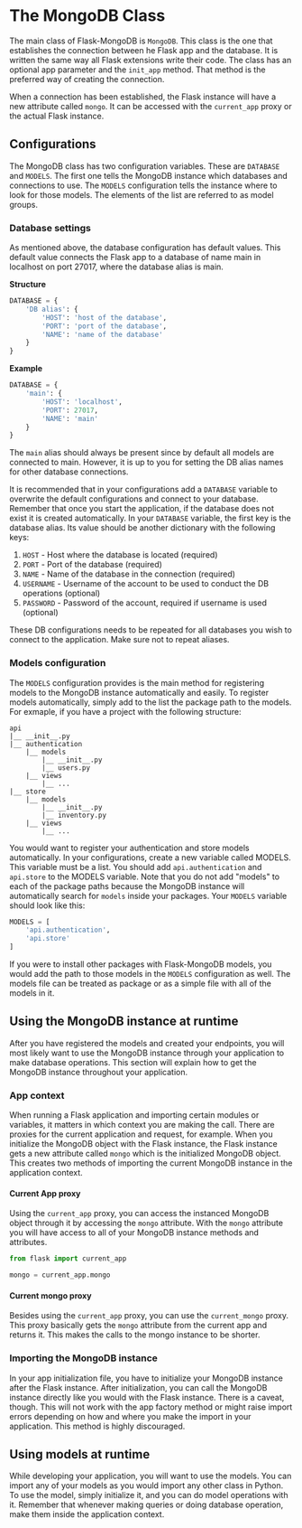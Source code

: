 # The MongoDB Class

The main class of Flask-MongoDB is `MongoDB`. This class is the one that establishes the connection between he Flask app and the database. It is written the same way all Flask extensions write their code. The class has an optional app parameter and the `init_app` method. That method is the preferred way of creating the connection.

When a connection has been established, the Flask instance will have a new attribute called `mongo`. It can be accessed with the `current_app` proxy or the actual Flask instance.

## Configurations

The MongoDB class has two configuration variables. These are `DATABASE` and `MODELS`. The first one tells the MongoDB instance which databases and connections to use. The `MODELS` configuration tells the instance where to look for those models. The elements of the list are referred to as model groups.

### Database settings

As mentioned above, the database configuration has default values. This default value connects the Flask app to a database of name main in localhost on port 27017, where the database alias is main.

**Structure**
```python
DATABASE = {
    'DB alias': {
        'HOST': 'host of the database',
        'PORT': 'port of the database',
        'NAME': 'name of the database'
    }
}
```

**Example**
```python
DATABASE = {
    'main': {
        'HOST': 'localhost',
        'PORT': 27017,
        'NAME': 'main'
    }
}
```

The `main` alias should always be present since by default all models are connected to main. However, it is up to you for setting the DB alias names for other database connections.

It is recommended that in your configurations add a `DATABASE` variable to overwrite the default configurations and connect to your database. Remember that once you start the application, if the database does not exist it is created automatically. In your `DATABASE` variable, the first key is the database alias. Its value should be another dictionary with the following keys:

1. `HOST` - Host where the database is located (required)
2. `PORT` - Port of the database (required)
3. `NAME` - Name of the database in the connection (required)
4. `USERNAME` - Username of the account to be used to conduct the DB operations (optional)
5. `PASSWORD` - Password of the account, required if username is used (optional)

These DB configurations needs to be repeated for all databases you wish to connect to the application. Make sure not to repeat aliases.

### Models configuration

The `MODELS` configuration provides is the main method for registering models to the MongoDB instance automatically and easily. To register models automatically, simply add to the list the package path to the models. For exmaple, if you have a project with the following structure:

```
api
|__ __init__.py
|__ authentication
    |__ models
        |__ __init__.py
        |__ users.py
    |__ views
        |__ ...
|__ store
    |__ models
        |__ __init__.py
        |__ inventory.py
    |__ views
        |__ ...
```

You would want to register your authentication and store models automatically. In your configurations, create a new variable called MODELS. This variable must be a list. You should add `api.authentication` and `api.store` to the MODELS variable. Note that you do not add "models" to each of the package paths because the MongoDB instance will automatically search for `models` inside your packages. Your `MODELS` variable should look like this:

```python
MODELS = [
    'api.authentication',
    'api.store'
]
```

If you were to install other packages with Flask-MongoDB models, you would add the path to those models in the `MODELS` configuration as well. The models file can be treated as package or as a simple file with all of the models in it.

## Using the MongoDB instance at runtime

After you have registered the models and created your endpoints, you will most likely want to use the MongoDB instance through your application to make database operations. This section will explain how to get the MongoDB instance throughout your application.

### App context

When running a Flask application and importing certain modules or variables, it matters in which context you are making the call. There are proxies for the current application and request, for example. When you initialize the MongoDB object with the Flask instance, the Flask instance gets a new attribute called `mongo` which is the initialized MongoDB object. This creates two methods of importing the current MongoDB instance in the application context.

#### Current App proxy

Using the `current_app` proxy, you can access the instanced MongoDB object through it by accessing the `mongo` attribute. With the `mongo` attribute you will have access to all of your MongoDB instance methods and attributes. 

```python
from flask import current_app

mongo = current_app.mongo
```

#### Current mongo proxy

Besides using the `current_app` proxy, you can use the `current_mongo` proxy. This proxy basically gets the `mongo` attribute from the current app and returns it. This makes the calls to the mongo instance to be shorter.

### Importing the MongoDB instance

In your app initialization file, you have to initialize your MongoDB instance after the Flask instance. After initialization, you can call the MongoDB instance directly like you would with the Flask instance. There is a caveat, though. This will not work with the app factory method or might raise import errors depending on how and where you make the import in your application. This method is highly discouraged.

## Using models at runtime

While developing your application, you will want to use the models. You can import any of your models as you would import any other class in Python. To use the model, simply initialize it, and you can do model operations with it. Remember that whenever making queries or doing database operation, make them inside the application context.
